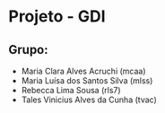 # Projeto - GDI
## Grupo:
* Maria Clara Alves Acruchi (mcaa)
* Maria Luísa dos Santos Silva (mlss)
* Rebecca Lima Sousa (rls7)
* Tales Vinicius Alves da Cunha (tvac)
